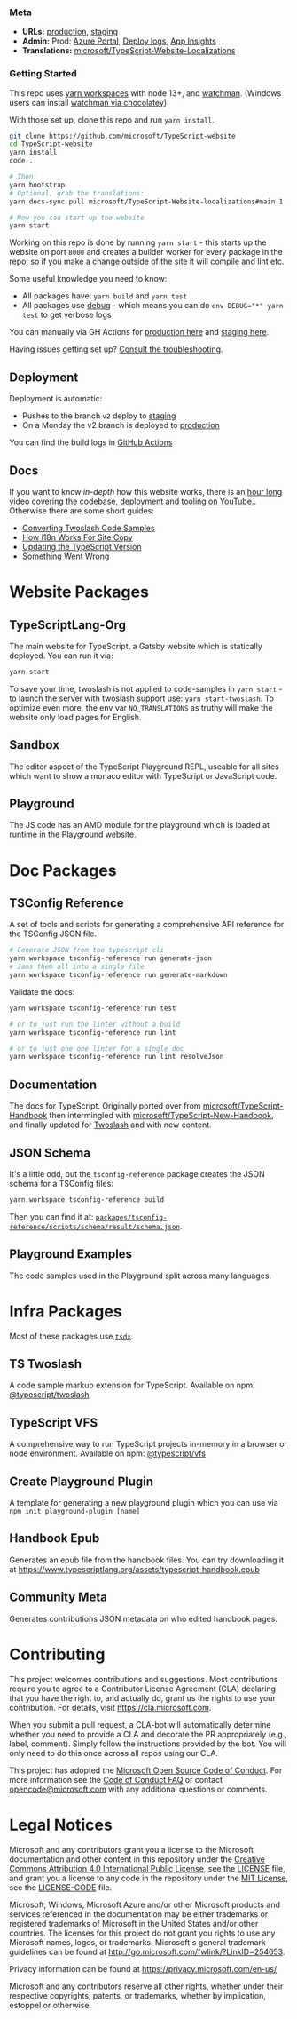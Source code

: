 ### Meta

- **URLs:** [production](https://www.typescriptlang.org), [staging](http://www.staging-typescript.org/)
- **Admin:** Prod: [Azure Portal](https://ms.portal.azure.com/#@microsoft.onmicrosoft.com/resource/subscriptions/99160d5b-9289-4b66-8074-ed268e739e8e/resourceGroups/Default-Web-WestUS/providers/Microsoft.Web/sites/TypeScript-1ebb3390-2634-4956-a955-eab987b7bb25/appServices), [Deploy logs](https://ms.portal.azure.com/#@microsoft.onmicrosoft.com/resource/subscriptions/99160d5b-9289-4b66-8074-ed268e739e8e/resourceGroups/Default-Web-WestUS/providers/Microsoft.Web/sites/TypeScript-1ebb3390-2634-4956-a955-eab987b7bb25/vstscd), [App Insights](https://ms.portal.azure.com/#@microsoft.onmicrosoft.com/resource/subscriptions/57bfeeed-c34a-4ffd-a06b-ccff27ac91b8/resourceGroups/typescriptlang-org/providers/microsoft.insights/components/TypeScriptLang-Prod-Ai/overview)
- **Translations:** [microsoft/TypeScript-Website-Localizations](https://github.com/microsoft/TypeScript-Website-Localizations)

### Getting Started

This repo uses [yarn workspaces][y-wrk] with node 13+, and [watchman](https://facebook.github.io/watchman/docs/install.html). (Windows users can install [watchman via chocolatey](https://chocolatey.org/packages/watchman))

With those set up, clone this repo and run `yarn install`.

```sh
git clone https://github.com/microsoft/TypeScript-website
cd TypeScript-website
yarn install
code .

# Then:
yarn bootstrap
# Optional, grab the translations:
yarn docs-sync pull microsoft/TypeScript-Website-localizations#main 1

# Now you can start up the website
yarn start
```

Working on this repo is done by running `yarn start` - this starts up the website on port `8000` and creates a
builder worker for every package in the repo, so if you make a change outside of the site it will compile and lint etc.

Some useful knowledge you need to know:

- All packages have: `yarn build` and `yarn test`
- All packages use [debug](https://www.npmjs.com/package/debug) - which means you can do `env DEBUG="*" yarn test` to get verbose logs

You can manually via GH Actions for [production here](https://github.com/microsoft/TypeScript-Website/actions?query=workflow%3A%22Monday+Website+Push+To+Production%22) and [staging here](https://github.com/microsoft/TypeScript-Website/actions?query=workflow%3A%22Build+Website+To+Staging%22).

Having issues getting set up? [Consult the troubleshooting](./docs/Setup%20Troubleshooting.md).

## Deployment

Deployment is automatic:

- Pushes to the branch `v2` deploy to [staging](http://www.staging-typescript.org)
- On a Monday the v2 branch is deployed to [production](https://www.typescriptlang.org)

You can find the build logs in [GitHub Actions](https://github.com/microsoft/TypeScript-Website/actions)

## Docs

If you want to know _in-depth_ how this website works, there is an [hour long video covering the codebase, deployment and tooling on YouTube.](https://www.youtube.com/watch?v=HOvivt6B7hE). Otherwise there are some short guides:

- [Converting Twoslash Code Samples](./docs/Converting%20Twoslash%20Code%20Samples.md)
- [How i18n Works For Site Copy](./docs/How%20i18n%20Works%20For%20Site%20Copy.md)
- [Updating the TypeScript Version](./docs/New%20TypeScript%20Version.md)
- [Something Went Wrong](./docs/Something%20Went%20Wrong.md)

# Website Packages

## TypeScriptLang-Org

The main website for TypeScript, a Gatsby website which is statically deployed. You can run it via:

```sh
yarn start
```

To save your time, twoslash is not applied to code-samples in `yarn start` - to launch the server with twoslash support use: `yarn start-twoslash`.
To optimize even more, the env var `NO_TRANSLATIONS` as truthy will make the website only load pages for English.

## Sandbox

The editor aspect of the TypeScript Playground REPL, useable for all sites which want to show a monaco editor
with TypeScript or JavaScript code.

## Playground

The JS code has an AMD module for the playground which is loaded at runtime in the Playground website.

# Doc Packages

## TSConfig Reference

A set of tools and scripts for generating a comprehensive API reference for the TSConfig JSON file.

```sh
# Generate JSON from the typescript cli
yarn workspace tsconfig-reference run generate-json
# Jams them all into a single file
yarn workspace tsconfig-reference run generate-markdown
```

Validate the docs:

```sh
yarn workspace tsconfig-reference run test

# or to just run the linter without a build
yarn workspace tsconfig-reference run lint

# or to just one one linter for a single doc
yarn workspace tsconfig-reference run lint resolveJson
```

## Documentation

The docs for TypeScript. Originally ported over from [microsoft/TypeScript-Handbook](https://github.com/microsoft/TypeScript-Handbook/) then intermingled with [microsoft/TypeScript-New-Handbook](https://github.com/microsoft/TypeScript-New-Handbook), and finally updated for [Twoslash](http://www.staging-typescript.org/dev/twoslash/) and with new content.

## JSON Schema

It's a little odd, but the `tsconfig-reference` package creates the JSON schema for a TSConfig files:

```sh
yarn workspace tsconfig-reference build
```

Then you can find it at: [`packages/tsconfig-reference/scripts/schema/result/schema.json`](packages/tsconfig-reference/scripts/schema/result/schema.json).

## Playground Examples

The code samples used in the Playground split across many languages.

# Infra Packages

Most of these packages use [`tsdx`](https://tsdx.io).

## TS Twoslash

A code sample markup extension for TypeScript. Available on npm: [@typescript/twoslash](https://www.npmjs.com/package/@typescript/twoslash)

## TypeScript VFS

A comprehensive way to run TypeScript projects in-memory in a browser or node environment. Available on npm: [@typescript/vfs](https://www.npmjs.com/package/@typescript/vfs)

## Create Playground Plugin

A template for generating a new playground plugin which you can use via `npm init playground-plugin [name]`

## Handbook Epub

Generates an epub file from the handbook files. You can try downloading it at https://www.typescriptlang.org/assets/typescript-handbook.epub

## Community Meta

Generates contributions JSON metadata on who edited handbook pages.

# Contributing

This project welcomes contributions and suggestions. Most contributions require you to agree to a
Contributor License Agreement (CLA) declaring that you have the right to, and actually do, grant us
the rights to use your contribution. For details, visit https://cla.microsoft.com.

When you submit a pull request, a CLA-bot will automatically determine whether you need to provide
a CLA and decorate the PR appropriately (e.g., label, comment). Simply follow the instructions
provided by the bot. You will only need to do this once across all repos using our CLA.

This project has adopted the [Microsoft Open Source Code of Conduct](https://opensource.microsoft.com/codeofconduct/).
For more information see the [Code of Conduct FAQ](https://opensource.microsoft.com/codeofconduct/faq/) or
contact [opencode@microsoft.com](mailto:opencode@microsoft.com) with any additional questions or comments.

# Legal Notices

Microsoft and any contributors grant you a license to the Microsoft documentation and other content
in this repository under the [Creative Commons Attribution 4.0 International Public License](https://creativecommons.org/licenses/by/4.0/legalcode),
see the [LICENSE](LICENSE) file, and grant you a license to any code in the repository under the [MIT License](https://opensource.org/licenses/MIT), see the
[LICENSE-CODE](LICENSE-CODE) file.

Microsoft, Windows, Microsoft Azure and/or other Microsoft products and services referenced in the documentation
may be either trademarks or registered trademarks of Microsoft in the United States and/or other countries.
The licenses for this project do not grant you rights to use any Microsoft names, logos, or trademarks.
Microsoft's general trademark guidelines can be found at http://go.microsoft.com/fwlink/?LinkID=254653.

Privacy information can be found at https://privacy.microsoft.com/en-us/

Microsoft and any contributors reserve all other rights, whether under their respective copyrights, patents,
or trademarks, whether by implication, estoppel or otherwise.

[y-wrk]: https://yarnpkg.com/blog/2017/08/02/introducing-workspaces/
